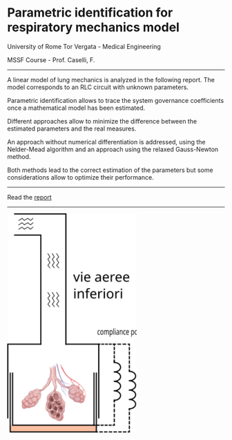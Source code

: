 # Parametric identification for respiratory mechanics model

University of Rome Tor Vergata - Medical Engineering

MSSF Course - Prof. Caselli, F.



---

A linear model of lung mechanics is analyzed in the following report. The model corresponds to an RLC circuit with unknown parameters.

Parametric identification allows to trace the system governance coefficients once a mathematical model has been estimated.

Different approaches allow to minimize the difference between the estimated parameters and the real measures.

An approach without numerical differentiation is addressed, using the Nelder-Mead algorithm and an approach using the relaxed Gauss-Newton method.

Both methods lead to the correct estimation of the parameters but some considerations allow to optimize their performance.



---

Read the [report](https://github.com/mastroalex/respiratory-mechanics/blob/main/report/report_respiratory_mechanics.pdf)

---

<img src="https://github.com/mastroalex/respiratory-mechanics/blob/main/code/figures/lung_model.svg" alt="Model" style="width:300px;"> 

